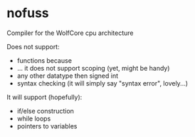 # nofuss
Compiler for the WolfCore cpu architecture

Does not support:
- functions because
- ... it does not support scoping (yet, might be handy)
- any other datatype then signed int
- syntax checking (it will simply say "syntax error", lovely...)

It will support (hopefully):
- if/else construction
- while loops
- pointers to variables
